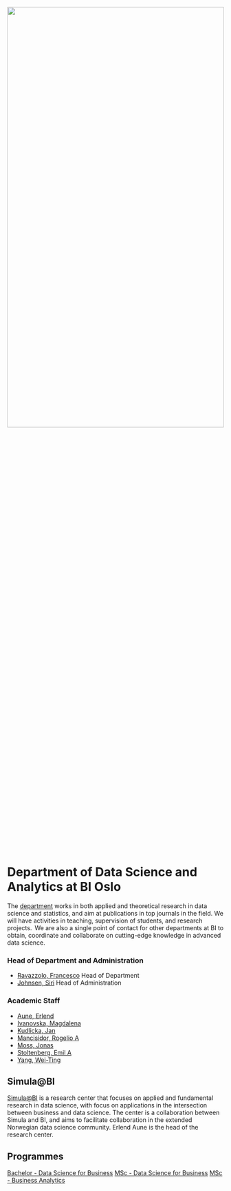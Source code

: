 <!--

**Here are some ideas to get you started:**

🙋‍♀️ A short introduction - what is your organization all about?
🌈 Contribution guidelines - how can the community get involved?
👩‍💻 Useful resources - where can the community find your docs? Is there anything else the community should know?
🍿 Fun facts - what does your team eat for breakfast?
🧙 Remember, you can do mighty things with the power of [Markdown](https://docs.github.com/github/writing-on-github/getting-started-with-writing-and-formatting-on-github/basic-writing-and-formatting-syntax)
-->

<p align='center'><img src="https://github.com/ML-BI/.github/blob/main/profile/image1.jpeg" width="100%" height="50%"></p>

# **Department of Data Science and Analytics at BI Oslo**
The [department](https://www.bi.edu/research/find-department/department-of-data-science-and-analytics/) works in both applied and theoretical research in data science and statistics, and aim at publications in top journals in the field. We will have activities in teaching, supervision of students, and research projects.  We are also a single point of contact for other departments at BI to obtain, coordinate and collaborate on cutting-edge knowledge in advanced data science.

### Head of Department and Administration
* [Ravazzolo, Francesco](https://www.bi.edu/about-bi/employees/department-of-data-science-and-analytics/francesco-ravazzolo/) Head of Department
* [Johnsen, Siri](https://www.bi.edu/about-bi/employees/department-of-data-science-and-analytics/siri-johnsen/) Head of Administration

### Academic Staff
* [Aune, Erlend](https://www.bi.edu/about-bi/employees/department-of-data-science-and-analytics/erlend-aune/)
* [Ivanovska, Magdalena](https://www.bi.edu/about-bi/employees/department-of-data-science-and-analytics/magdalena-ivanovska/)
* [Kudlicka, Jan](https://www.bi.edu/about-bi/employees/department-of-data-science-and-analytics/jan-kudlicka/)
* [Mancisidor, Rogelio A](https://www.bi.edu/about-bi/employees/department-of-data-science-and-analytics/rogelio-andrade-mancisidor/)
* [Moss, Jonas](https://www.bi.edu/about-bi/employees/department-of-data-science-and-analytics/jonas-moss/)
* [Stoltenberg, Emil A](https://www.bi.edu/about-bi/employees/department-of-data-science-and-analytics/emil-aas-stoltenberg/)
* [Yang, Wei-Ting](https://www.bi.edu/about-bi/employees/department-of-data-science-and-analytics/wei-ting-yang/)

## Simula@BI
[Simula@BI](https://www.bi.edu/research/research-centres/simulabi/) is a research center that focuses on applied and fundamental research in data science, with focus on applications in the intersection between business and data science. The center is a collaboration between Simula and BI, and aims to facilitate collaboration in the extended Norwegian data science community. Erlend Aune is the head of the research center.

## **Programmes**
[Bachelor - Data Science for Business](https://www.bi.edu/programmes-and-individual-courses/bachelor-programmes/Data-Science-for-Business/)
[MSc - Data Science for Business](https://www.bi.edu/programmes-and-individual-courses/master-programmes/data-science-for-business/)
[MSc - Business Analytics](https://www.bi.edu/programmes-and-individual-courses/master-programmes/business-analytics/)
